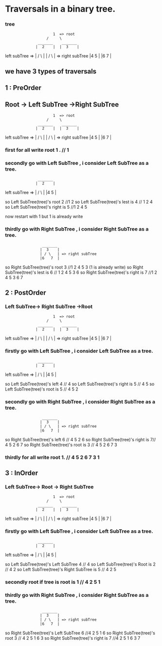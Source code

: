 # Traversals in a binary tree.


### tree 


                          1  => root
                       /     \
                   _______    _______
                  |  2    |  |  3    |
 left subTree =>  | / \   |  | / \   | => right subTree
                  |4   5  |  |6   7  |

## we have 3 types of traversals 

## 1 : PreOrder

## Root -> Left SubTree ->Right SubTree


                          1  => root
                       /     \
                   _______    _______
                  |  2    |  |  3    |
 left subTree =>  | / \   |  | / \   | => right subTree
                  |4   5  |  |6   7  |


### first for all write root 1 .  // 1

### secondly go with Left SubTree  , i consider Left SubTree as a tree.

                   _______  
                  |  2    |
 left subTree =>  | / \   |
                  |4   5  |

so Left SubTree(tree)'s root 2 //1 2 
so Left SubTree(tree)'s lest is 4 // 1 2 4 
so Left SubTree(tree)'s right is 5 //1 2 4 5

 now restart with 1 but 1 is already write 

### thirdly go with Right SubTree , i consider Right SubTree as a tree. 

                     _______
                    |  3    |
                    | / \   | => right subTree
                    |6   7  |

so Right SubTree(tree)'s root 3 //1 2 4 5 3 (1 is already write) 
so Right SubTree(tree)'s lest is 6 // 1 2 4 5 3 6
so Right SubTree(tree)'s right is 7 //1 2 4 5 3 6 7

    



## 2 : PostOrder

### Left SubTree-> Right SubTree ->Root

                          1  => root
                       /     \
                   _______    _______
                  |  2    |  |  3    |
 left subTree =>  | / \   |  | / \   | => right subTree
                  |4   5  |  |6   7  |

### firstly go with Left SubTree  , i consider Left SubTree as a tree.

                   _______  
                  |  2    |
 left subTree =>  | / \   |
                  |4   5  |

so Left SubTree(tree)'s left 4 // 4 
so Left SubTree(tree)'s right is 5 // 4 5 
so Left SubTree(tree)'s root is 5 // 4 5 2

### secondly go with Right SubTree , i consider Right SubTree as a tree. 

                     _______
                    |  3    |
                    | / \   | => right subTree
                    |6   7  |

so Right SubTree(tree)'s left 6 // 4 5 2 6
so Right SubTree(tree)'s right is 7// 4 5 2 6 7
so Right SubTree(tree)'s root is 3 // 4 5 2 6 7 3

### thirdly for all write root 1. // 4 5 2 6 7 3 1


## 3 : InOrder

### Left SubTree-> Root -> Right SubTree 


                          1  => root
                       /     \
                   _______    _______
                  |  2    |  |  3    |
 left subTree =>  | / \   |  | / \   | => right subTree
                  |4   5  |  |6   7  |


### firstly go with Left SubTree  , i consider Left SubTree as a tree.

                   _______  
                  |  2    |
 left subTree =>  | / \   |
                  |4  5   |

so Left SubTree(tree)'s Left SubTree 4 // 4
so Left SubTree(tree)'s Root is 2 // 4 2
so Left SubTree(tree)'s Right SubTree  is 5 // 4 2 5


### secondly root if tree is root is 1 // 4 2 5 1 


### thirdly go with Right SubTree , i consider Right SubTree as a tree. 

                     _______
                    |  3    |
                    | / \   | => right subTree
                    |6   7  |

so Right SubTree(tree)'s Left SubTree 6 //4 2 5 1 6 
so Right SubTree(tree)'s root 3 // 4 2 5 1 6 3
so Right SubTree(tree)'s right is 7 //4 2 5 1 6 3  7